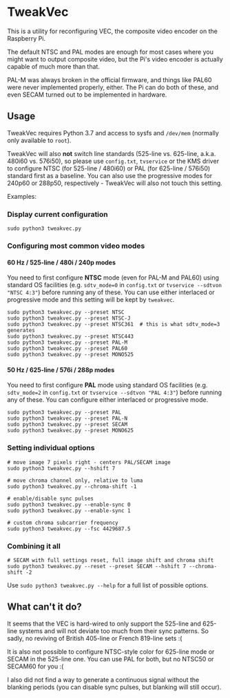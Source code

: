 # TweakVec

This is a utility for reconfiguring VEC, the composite video encoder on the
Raspberry Pi.

The default NTSC and PAL modes are enough for most cases where you might want to
output composite video, but the Pi's video encoder is actually capable of much
more than that.

PAL-M was always broken in the official firmware, and things like PAL60 were
never implemented properly, either. The Pi can do both of these, and even SECAM
turned out to be implemented in hardware.

## Usage

TweakVec requires Python 3.7 and access to sysfs and `/dev/mem` (normally only
available to `root`).

TweakVec will also **not** switch line standards (525-line vs. 625-line, a.k.a.
480i60 vs. 576i50), so please use `config.txt`, `tvservice` or the KMS driver to
configure NTSC (for 525-line / 480i60) or PAL (for 625-line / 576i50) standard
first as a baseline. You can also use the progressive modes for 240p60 or
288p50, respectively - TweakVec will also not touch this setting.

Examples:

### Display current configuration

```
sudo python3 tweakvec.py
```

### Configuring most common video modes

#### 60 Hz / 525-line / 480i / 240p modes

You need to first configure **NTSC** mode (even for PAL-M and PAL60) using
standard OS facilities (e.g. `sdtv_mode=0` in `config.txt` or `tvservice
--sdtvon "NTSC 4:3"`) before running any of these. You can use either
interlaced or progressive mode and this setting will be kept by `tweakvec`.

```
sudo python3 tweakvec.py --preset NTSC
sudo python3 tweakvec.py --preset NTSC-J
sudo python3 tweakvec.py --preset NTSC361  # this is what sdtv_mode=3 generates
sudo python3 tweakvec.py --preset NTSC443
sudo python3 tweakvec.py --preset PAL-M
sudo python3 tweakvec.py --preset PAL60
sudo python3 tweakvec.py --preset MONO525
```

#### 50 Hz / 625-line / 576i / 288p modes

You need to first configure **PAL** mode using standard OS facilities (e.g.
`sdtv_mode=2` in `config.txt` or `tvservice --sdtvon "PAL 4:3"`) before
running any of these. You can configure either interlaced or progressive mode.

```
sudo python3 tweakvec.py --preset PAL
sudo python3 tweakvec.py --preset PAL-N
sudo python3 tweakvec.py --preset SECAM
sudo python3 tweakvec.py --preset MONO625
```

### Setting individual options

```
# move image 7 pixels right - centers PAL/SECAM image
sudo python3 tweakvec.py --hshift 7

# move chroma channel only, relative to luma
sudo python3 tweakvec.py --chroma-shift -1

# enable/disable sync pulses
sudo python3 tweakvec.py --enable-sync 0
sudo python3 tweakvec.py --enable-sync 1

# custom chroma subcarrier frequency
sudo python3 tweakvec.py --fsc 4429687.5
```

### Combining it all

```
# SECAM with full settings reset, full image shift and chroma shift
sudo python3 tweakvec.py --reset --preset SECAM --hshift 7 --chroma-shift -2
```

Use `sudo python3 tweakvec.py --help` for a full list of possible options.

## What can't it do?

It seems that the VEC is hard-wired to only support the 525-line and 625-line
systems and will not deviate too much from their sync patterns. So sadly, no
reviving of British 405-line or French 819-line sets :(

It is also not possible to configure NTSC-style color for 625-line mode or
SECAM in the 525-line one. You can use PAL for both, but no NTSC50 or SECAM60
for you :(

I also did not find a way to generate a continuous signal without the blanking
periods (you can disable sync pulses, but blanking will still occur).
